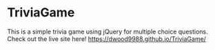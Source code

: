 # TriviaGame
This is a simple trivia game using jQuery for multiple choice questions.
<br>
Check out the live site here! 
https://dwood9988.github.io/TriviaGame/
